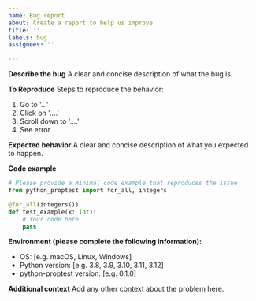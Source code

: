 ```yaml
---
name: Bug report
about: Create a report to help us improve
title: ''
labels: bug
assignees: ''

---
```


**Describe the bug**
A clear and concise description of what the bug is.

**To Reproduce**
Steps to reproduce the behavior:
1. Go to '...'
2. Click on '....'
3. Scroll down to '....'
4. See error

**Expected behavior**
A clear and concise description of what you expected to happen.

**Code example**
```python
# Please provide a minimal code example that reproduces the issue
from python_proptest import for_all, integers

@for_all(integers())
def test_example(x: int):
    # Your code here
    pass
```

**Environment (please complete the following information):**
 - OS: [e.g. macOS, Linux, Windows]
 - Python version: [e.g. 3.8, 3.9, 3.10, 3.11, 3.12]
 - python-proptest version: [e.g. 0.1.0]

**Additional context**
Add any other context about the problem here.
